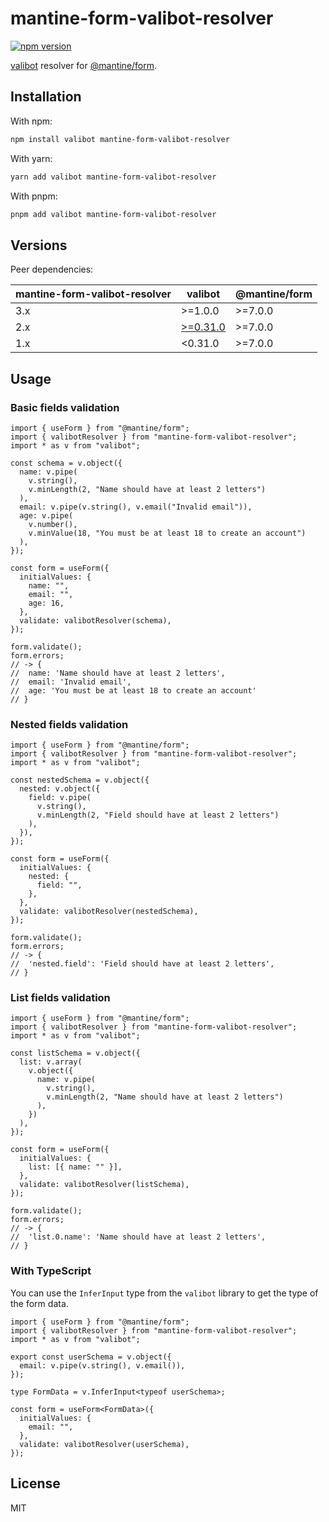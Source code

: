 # mantine-form-valibot-resolver

[![npm version](https://badgen.net/npm/v/mantine-form-valibot-resolver)](https://npm.im/mantine-form-valibot-resolver)

[valibot](https://www.npmjs.com/package/valibot) resolver for [@mantine/form](https://mantine.dev/form/use-form/).

## Installation

With npm:

```sh
npm install valibot mantine-form-valibot-resolver
```

With yarn:

```sh
yarn add valibot mantine-form-valibot-resolver
```

With pnpm:

```sh
pnpm add valibot mantine-form-valibot-resolver
```

## Versions

Peer dependencies:

| mantine-form-valibot-resolver | valibot                                                    | @mantine/form |
| ----------------------------- | ---------------------------------------------------------- | ------------- |
| 3.x                           | >=1.0.0 | >=7.0.0       |
| 2.x                           | [>=0.31.0](https://valibot.dev/guides/migrate-to-v0.31.0/) | >=7.0.0       |
| 1.x                           | <0.31.0                                                    | >=7.0.0       |

## Usage

### Basic fields validation

```tsx
import { useForm } from "@mantine/form";
import { valibotResolver } from "mantine-form-valibot-resolver";
import * as v from "valibot";

const schema = v.object({
  name: v.pipe(
    v.string(),
    v.minLength(2, "Name should have at least 2 letters")
  ),
  email: v.pipe(v.string(), v.email("Invalid email")),
  age: v.pipe(
    v.number(),
    v.minValue(18, "You must be at least 18 to create an account")
  ),
});

const form = useForm({
  initialValues: {
    name: "",
    email: "",
    age: 16,
  },
  validate: valibotResolver(schema),
});

form.validate();
form.errors;
// -> {
//  name: 'Name should have at least 2 letters',
//  email: 'Invalid email',
//  age: 'You must be at least 18 to create an account'
// }
```

### Nested fields validation

```tsx
import { useForm } from "@mantine/form";
import { valibotResolver } from "mantine-form-valibot-resolver";
import * as v from "valibot";

const nestedSchema = v.object({
  nested: v.object({
    field: v.pipe(
      v.string(),
      v.minLength(2, "Field should have at least 2 letters")
    ),
  }),
});

const form = useForm({
  initialValues: {
    nested: {
      field: "",
    },
  },
  validate: valibotResolver(nestedSchema),
});

form.validate();
form.errors;
// -> {
//  'nested.field': 'Field should have at least 2 letters',
// }
```

### List fields validation

```tsx
import { useForm } from "@mantine/form";
import { valibotResolver } from "mantine-form-valibot-resolver";
import * as v from "valibot";

const listSchema = v.object({
  list: v.array(
    v.object({
      name: v.pipe(
        v.string(),
        v.minLength(2, "Name should have at least 2 letters")
      ),
    })
  ),
});

const form = useForm({
  initialValues: {
    list: [{ name: "" }],
  },
  validate: valibotResolver(listSchema),
});

form.validate();
form.errors;
// -> {
//  'list.0.name': 'Name should have at least 2 letters',
// }
```

### With TypeScript

You can use the `InferInput` type from the `valibot` library to get the type of the form data.

```tsx
import { useForm } from "@mantine/form";
import { valibotResolver } from "mantine-form-valibot-resolver";
import * as v from "valibot";

export const userSchema = v.object({
  email: v.pipe(v.string(), v.email()),
});

type FormData = v.InferInput<typeof userSchema>;

const form = useForm<FormData>({
  initialValues: {
    email: "",
  },
  validate: valibotResolver(userSchema),
});
```

## License

MIT
